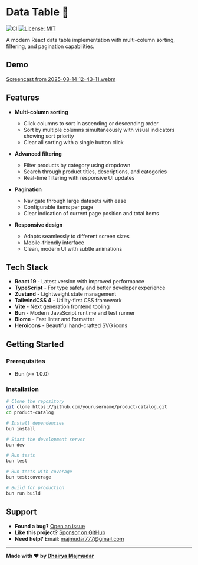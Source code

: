# Data Table 🚀

[![CI](https://github.com/DhairyaMajmudar/SpecScore/actions/workflows/ci.yaml/badge.svg)](https://github.com/DhairyaMajmudar/SpecScore/actions/workflows/ci.yaml)
[![License: MIT](https://img.shields.io/badge/License-MIT-yellow.svg)](https://opensource.org/licenses/MIT)

A modern React data table implementation with multi-column sorting, filtering, and pagination capabilities.

## Demo

[Screencast from 2025-08-14 12-43-11.webm](https://github.com/user-attachments/assets/81de311b-f2c4-43b9-b726-1c051c856e5d)



## Features

- **Multi-column sorting**

  - Click columns to sort in ascending or descending order
  - Sort by multiple columns simultaneously with visual indicators showing sort priority
  - Clear all sorting with a single button click

- **Advanced filtering**

  - Filter products by category using dropdown
  - Search through product titles, descriptions, and categories
  - Real-time filtering with responsive UI updates

- **Pagination**

  - Navigate through large datasets with ease
  - Configurable items per page
  - Clear indication of current page position and total items

- **Responsive design**
  - Adapts seamlessly to different screen sizes
  - Mobile-friendly interface
  - Clean, modern UI with subtle animations

## Tech Stack

- **React 19** - Latest version with improved performance
- **TypeScript** - For type safety and better developer experience
- **Zustand** - Lightweight state management
- **TailwindCSS 4** - Utility-first CSS framework
- **Vite** - Next generation frontend tooling
- **Bun** - Modern JavaScript runtime and test runner
- **Biome** - Fast linter and formatter
- **Heroicons** - Beautiful hand-crafted SVG icons

## Getting Started

### Prerequisites

- Bun (>= 1.0.0)

### Installation

```bash
# Clone the repository
git clone https://github.com/yourusername/product-catalog.git
cd product-catalog

# Install dependencies
bun install

# Start the development server
bun dev

# Run tests
bun test

# Run tests with coverage
bun test:coverage

# Build for production
bun run build
```

## Support

- **Found a bug?** [Open an issue](https://github.com/DhairyaMajmudar/data-table/issues)
- **Like this project?** [Sponsor on GitHub](https://github.com/sponsors/DhairyaMajmudar)
- **Need help?** Email: majmudar777@gmail.com

---

**Made with ❤️ by [Dhairya Majmudar](https://github.com/DhairyaMajmudar)**
